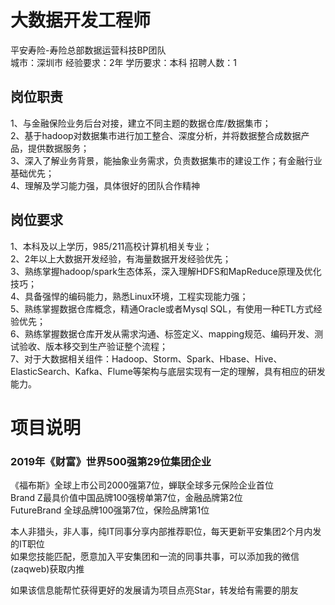 # 大数据开发工程师
平安寿险-寿险总部数据运营科技BP团队  
城市：深圳市 经验要求：2年 学历要求：本科  招聘人数：1

## 岗位职责
1、与金融保险业务后台对接，建立不同主题的数据仓库/数据集市；   
2、基于hadoop对数据集市进行加工整合、深度分析，并将数据整合成数据产品，提供数据服务；   
3、深入了解业务背景，能抽象业务需求，负责数据集市的建设工作；有金融行业基础优先；   
4、理解及学习能力强，具体很好的团队合作精神

## 岗位要求
1、本科及以上学历，985/211高校计算机相关专业；   
2、2年以上大数据开发经验，有海量数据开发经验优先；   
3、熟练掌握hadoop/spark生态体系，深入理解HDFS和MapReduce原理及优化技巧；   
4、具备强悍的编码能力，熟悉Linux环境，工程实现能力强；   
5、熟练掌握数据仓库概念，精通Oracle或者Mysql SQL，有使用一种ETL方式经验优先；   
6、熟练掌握数据仓库开发从需求沟通、标签定义、mapping规范、编码开发、测试验收、版本移交到生产验证整个流程；   
7、对于大数据相关组件：Hadoop、Storm、Spark、Hbase、Hive、ElasticSearch、Kafka、Flume等架构与底层实现有一定的理解，具有相应的研发能力。

# 项目说明

### 2019年《财富》世界500强第29位集团企业
《福布斯》全球上市公司2000强第7位，蝉联全球多元保险企业首位  
Brand Z最具价值中国品牌100强榜单第7位，金融品牌第2位  
FutureBrand 全球品牌100强第7位，保险品牌第1位

本人非猎头，非人事，纯IT同事分享内部推荐职位，每天更新平安集团2个月内发的IT职位  
如果您技能匹配，愿意加入平安集团和一流的同事共事，可以添加我的微信(zaqweb)获取内推 

如果该信息能帮忙获得更好的发展请为项目点亮Star，转发给有需要的朋友




